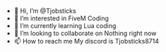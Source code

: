 - 👋 Hi, I’m @Tjobsticks
- 👀 I’m interested in FiveM Coding
- 🌱 I’m currently learning Lua coding
- 💞️ I’m looking to collaborate on Nothing right now
- 📫 How to reach me My discord is Tjobsticks8714

<!---
Tjobsticks/Tjobsticks is a ✨ special ✨ repository because its `README.md` (this file) appears on your GitHub profile.
You can click the Preview link to take a look at your changes.
--->
